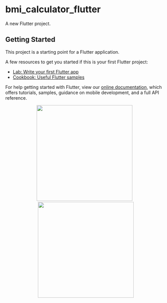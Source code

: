 # bmi_calculator_flutter

A new Flutter project.

## Getting Started

This project is a starting point for a Flutter application.

A few resources to get you started if this is your first Flutter project:

- [Lab: Write your first Flutter app](https://flutter.dev/docs/get-started/codelab)
- [Cookbook: Useful Flutter samples](https://flutter.dev/docs/cookbook)

For help getting started with Flutter, view our
[online documentation](https://flutter.dev/docs), which offers tutorials,
samples, guidance on mobile development, and a full API reference.

<p align="center"><img src="https://user-images.githubusercontent.com/39011477/102959526-57d16280-4512-11eb-88d1-686431cc634b.png" width="300">&nbsp;&nbsp;<img src="https://user-images.githubusercontent.com/39011477/102959753-ec3bc500-4512-11eb-8de4-176e4bc4ef8a.png" width="300"></p>
